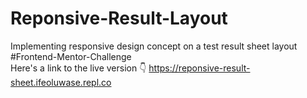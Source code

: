 # Reponsive-Result-Layout

Implementing responsive design concept on a test result sheet layout
</br>
#Frontend-Mentor-Challenge
</br>
Here's a link to the live version 👇
https://reponsive-result-sheet.ifeoluwase.repl.co
